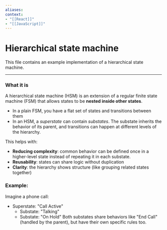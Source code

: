 ```yaml
---
aliases:
context:
- "[[React]]"
- "[[JavaScript]]"
---
```


# Hierarchical state machine

This file contains an example implementation of a hierarchical state machine.

---

### What it is
A hierarchical state machine (HSM) is an extension of a regular finite state machine (FSM) that allows states to be **nested inside other states**.

- In a plain FSM, you have a flat set of states and transitions between them
- In an HSM, a *superstate* can contain *substates*. The substate inherits the behavior of its parent, and transitions can happen at different levels of the hierarchy.

This helps with:
- **Reducing complexity**: common behavior can be defined once in a higher-level state instead of repeating it in each substate.
- **Reusability**: states can share logic without duplication
- **Clarity**: the hierarchy shows structure (like grouping related states together)


### Example:
Imagine a phone call:
- Superstate: "Call Active"
   - Substate: "Talking"
   - Substate: "On Hold"
   Both substates share behaviors like "End Call" (handled by the parent), but have their own specific rules too.
